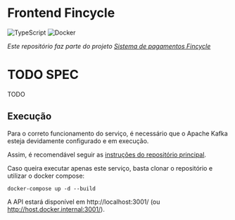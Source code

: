 # Frontend Fincycle

![TypeScript](https://img.shields.io/badge/typescript-007ACC.svg?style=for-the-badge&logo=typescript&logoColor=white)
![Docker](https://img.shields.io/badge/docker-0db7ed.svg?style=for-the-badge&logo=docker&logoColor=white)

_Este repositório faz parte do projeto [Sistema de pagamentos Fincycle](https://github.com/jvcalassio/fc-payment-system)_

# TODO SPEC

TODO

## Execução

Para o correto funcionamento do serviço, é necessário que o Apache Kafka esteja devidamente configurado e em execução.

Assim, é recomendável seguir as [instruções do repositório principal](https://github.com/jvcalassio/fc-payment-system#execu%C3%A7%C3%A3o-em-desenvolvimento).

Caso queira executar apenas este serviço, basta clonar o repositório e utilizar o docker compose:

```
docker-compose up -d --build
```

A API estará disponível em http://localhost:3001/ (ou http://host.docker.internal:3001/).
